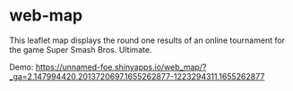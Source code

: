 # web-map

This leaflet map displays the round one results of an online tournament for the game Super Smash Bros. Ultimate.	

Demo: https://unnamed-foe.shinyapps.io/web_map/?_ga=2.147994420.2013720697.1655262877-1223294311.1655262877 
